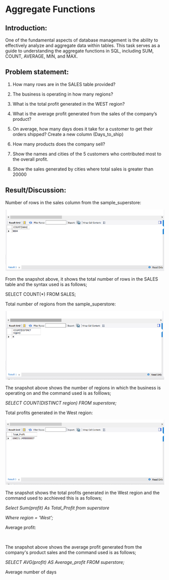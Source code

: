# Aggregate Functions

## Introduction:
One of the fundamental aspects of database management is the ability to effectively analyze and aggregate data within tables. This task serves as a guide to understanding the aggregate functions in SQL, including SUM, COUNT, AVERAGE, MIN, and MAX.

## Problem statement:

1. How many rows are in the SALES table provided?

2. The business is operating in how many regions?

3. What is the total profit generated in the WEST region?

4. What is the average profit generated from the sales of the company’s product?

5. On average, how many days does it take for a customer to get their orders shipped? Create a new column (Days_to_ship)

6. How many products does the company sell?

7. Show the names and cities of the 5 customers who contributed most to the overall profit.

8. Show the sales generated by cities where total sales  is greater than 20000

## Result/Discussion:

Number of rows in the sales column from the sample_superstore:


![](Sales_Rows.png)


From the snapshot above, it shows the total number of rows in the SALES table and the syntax used is as follows;

SELECT COUNT(*) FROM SALES;


Total number of regions from the sample_superstore:

![](Distint_Region.png)

The snapshot above shows the number of regions in which the business is operating on and the command used is as folllows;

_SELECT COUNT(DISTINCT region) FROM superstore;_


Total profits generated in the West region:

![](Total_Profit.png)

The snapshot shows the total profits generated in the West region and the command used to acchieved this is as follows;

_Select Sum(profit) As Total_Profit from superstore_

_Where region = 'West';_

Average profit:

![]()

The snapshot above shows the average profit generated from the company's product sales and the command used is as follows;

_SELECT AVG(profit) AS Average_profit FROM superstore;_

Average number of days
